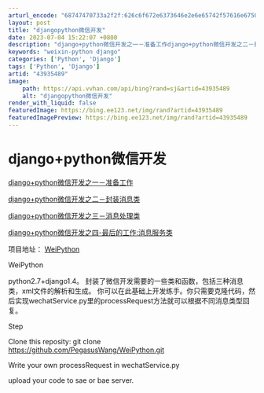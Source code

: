 ```yaml
---
arturl_encode: "68747470733a2f2f:626c6f672e6373646e2e6e65742f57616e6750656761737573:2f61727469636c652f64657461696c732f3433393335343839"
layout: post
title: "djangopython微信开发"
date: 2023-07-04 15:22:07 +0800
description: "django+python微信开发之一－准备工作django+python微信开发之二－封装消息类d"
keywords: "weixin-python django"
categories: ['Python', 'Django']
tags: ['Python', 'Django']
artid: "43935489"
image:
    path: https://api.vvhan.com/api/bing?rand=sj&artid=43935489
    alt: "djangopython微信开发"
render_with_liquid: false
featuredImage: https://bing.ee123.net/img/rand?artid=43935489
featuredImagePreview: https://bing.ee123.net/img/rand?artid=43935489
---
```


# django+python微信开发

[django+python微信开发之一－准备工作](http://ningning.today/2015/02/21/python/django-python%E5%BE%AE%E4%BF%A1%E5%BC%80%E5%8F%91%E4%B9%8B%E4%B8%80%EF%BC%8D%E5%87%86%E5%A4%87%E5%B7%A5%E4%BD%9C/)

[django+python微信开发之二－封装消息类](http://ningning.today/2015/02/21/python/django-python%E5%BE%AE%E4%BF%A1%E5%BC%80%E5%8F%91%E4%B9%8B%E4%BA%8C%EF%BC%8D%E5%B0%81%E8%A3%85%E6%B6%88%E6%81%AF%E7%B1%BB/)

[django+python微信开发之三－消息处理类](http://ningning.today/2015/02/21/python/django-python%E5%BE%AE%E4%BF%A1%E5%BC%80%E5%8F%91%E4%B9%8B%E4%B8%89%EF%BC%8D%E6%B6%88%E6%81%AF%E5%A4%84%E7%90%86%E7%B1%BB/)

[django+python微信开发之四-最后的工作:消息服务类](http://ningning.today/2015/02/21/python/django-python%E5%BE%AE%E4%BF%A1%E5%BC%80%E5%8F%91%E4%B9%8B%E5%9B%9B-%E6%9C%80%E5%90%8E%E7%9A%84%E5%B7%A5%E4%BD%9C:%E6%B6%88%E6%81%AF%E6%9C%8D%E5%8A%A1%E7%B1%BB/)

项目地址：
[WeiPython](https://github.com/PegasusWang/WeiPython)
  
WeiPython

python2.7+django1.4。 封装了微信开发需要的一些类和函数，包括三种消息类，xml文件的解析和生成。 你可以在此基础上开发练手。你只需要克隆代码，然后实现wechatService.py里的processRequest方法就可以根据不同消息类型回复。

Step

Clone this reposity: git clone
<https://github.com/PegasusWang/WeiPython.git>
  
Write your own processRequest in wechatService.py
  
upload your code to sae or bae server.